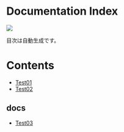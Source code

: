 # Documentation Index

[<img src="https://img.shields.io/github/last-commit/Hoshinonono/study">](https://github.com/Hoshinonono/study)

目次は自動生成です。

# Contents

- [Test01](./test01.md)
- [Test02](./test02.md)

## docs

- [Test03](.//docs/test03.md)

